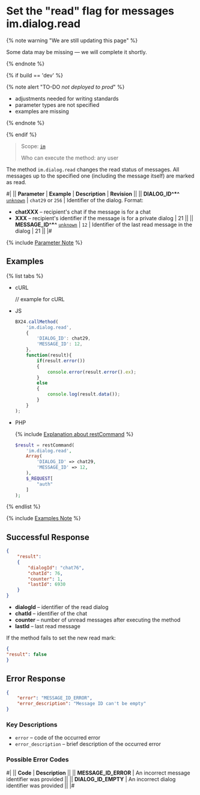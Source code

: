 # Set the "read" flag for messages im.dialog.read

{% note warning "We are still updating this page" %}

Some data may be missing — we will complete it shortly.

{% endnote %}

{% if build == 'dev' %}

{% note alert "TO-DO _not deployed to prod_" %}

- adjustments needed for writing standards
- parameter types are not specified
- examples are missing

{% endnote %}

{% endif %}

> Scope: [`im`](../../scopes/permissions.md)
>
> Who can execute the method: any user

The method `im.dialog.read` changes the read status of messages. All messages up to the specified one (including the message itself) are marked as read.

#|
|| **Parameter** | **Example** | **Description** | **Revision** ||
|| **DIALOG_ID^*^**
[`unknown`](../../data-types.md) | `chat29`
or
`256` | Identifier of the dialog. Format:
- **chatXXX** – recipient's chat if the message is for a chat
- **XXX** – recipient's identifier if the message is for a private dialog | 21 ||
|| **MESSAGE_ID^*^**
[`unknown`](../../data-types.md) | `12` | Identifier of the last read message in the dialog | 21 ||
|#

{% include [Parameter Note](../../../_includes/required.md) %}

## Examples 

{% list tabs %}

- cURL

    // example for cURL

- JS

    ```js
    BX24.callMethod(
        'im.dialog.read',
        {
            'DIALOG_ID': chat29,
            'MESSAGE_ID': 12,
        },
        function(result){
            if(result.error())
            {
                console.error(result.error().ex);
            }
            else
            {
                console.log(result.data());
            }
        }
    );
    ```

- PHP

    {% include [Explanation about restCommand](../_includes/rest-command.md) %}

    ```php
    $result = restCommand(
        'im.dialog.read',
        Array(
            'DIALOG_ID' => chat29,
            'MESSAGE_ID' => 12,
        ),
        $_REQUEST[
            "auth"
        ]
    );
    ```

{% endlist %}

{% include [Examples Note](../../../_includes/examples.md) %}

## Successful Response

```json
{
    "result":
    {
        "dialogId": "chat76",
        "chatId": 76,
        "counter": 1,
        "lastId": 6930
    }
}
```

- **dialogId** – identifier of the read dialog
- **chatId** – identifier of the chat
- **counter** – number of unread messages after executing the method
- **lastId** – last read message

If the method fails to set the new read mark:

```json
{
"result": false
}
```

## Error Response

```json
{
    "error": "MESSAGE_ID_ERROR",
    "error_description": "Message ID can't be empty"
}
```

### Key Descriptions

- `error` – code of the occurred error
- `error_description` – brief description of the occurred error

### Possible Error Codes

#|
|| **Code** | **Description** ||
|| **MESSAGE_ID_ERROR** | An incorrect message identifier was provided ||
|| **DIALOG_ID_EMPTY** | An incorrect dialog identifier was provided ||
|#